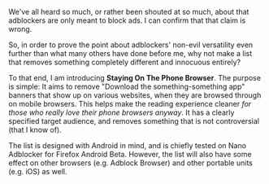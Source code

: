 We've all heard so much, or rather been shouted at so much, about that adblockers are only meant to block ads. I can confirm that that claim is wrong.

So, in order to prove the point about adblockers' non-evil versatility even further than what many others have done before me, why not make a list that removes something completely different and innocuous entirely?

To that end, I am introducing <b>Staying On The Phone Browser</b>. The purpose is simple: It aims to remove "Download the something-something app" banners that show up on various websites, when they are browsed through on mobile browsers. This helps make the reading experience cleaner <i>for those who really love their phone browsers anyway</i>. It has a clearly specified target audience, and removes something that is not controversial (that I know of).

The list is designed with Android in mind, and is chiefly tested on Nano Adblocker for Firefox Android Beta. However, the list will also have some effect on other browsers (e.g. Adblock Browser) and other portable units (e.g. iOS) as well.
